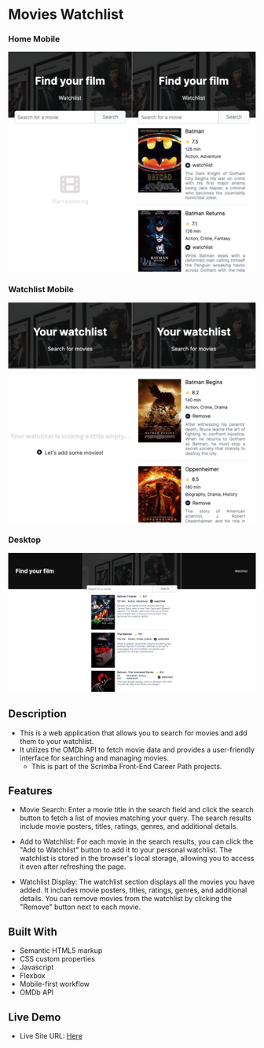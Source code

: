 # Movies Watchlist



### Home Mobile
![image](screenshots/home.png)

### Watchlist Mobile
![image](screenshots/watchlist.png)

### Desktop
![image](screenshots/desktop.png)



## Description
+ This is a web application that allows you to search for movies and add them to your watchlist. 
+ It utilizes the OMDb API to fetch movie data and provides a user-friendly interface for searching and managing movies.
  + This is part of the Scrimba Front-End Career Path projects.

## Features
+ Movie Search: Enter a movie title in the search field and click the search button to fetch a list of movies matching your query. The search results include movie posters, titles, ratings, genres, and additional details.

+ Add to Watchlist: For each movie in the search results, you can click the "Add to Watchlist" button to add it to your personal watchlist. The watchlist is stored in the browser's local storage, allowing you to access it even after refreshing the page.

+ Watchlist Display: The watchlist section displays all the movies you have added. It includes movie posters, titles, ratings, genres, and additional details. You can remove movies from the watchlist by clicking the "Remove" button next to each movie.


## Built With

+ Semantic HTML5 markup
+ CSS custom properties
+ Javascript
+ Flexbox
+ Mobile-first workflow
+ OMDb API


## Live Demo

- Live Site URL: [Here](https://hudamab95.github.io/Movies-watchlist/)
